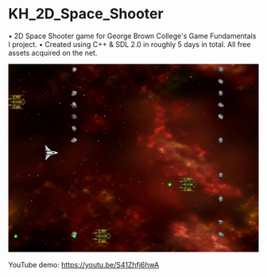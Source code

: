 # KH_2D_Space_Shooter
• 2D Space Shooter game for George Brown College's Game Fundamentals I project.
• Created using C++ & SDL 2.0 in roughly 5 days in total. All free assets acquired on the net.

![](https://raw.githubusercontent.com/KojimaMcMaple/KH_2D_Space_Shooter/master/KH_2D_Space_Shooter_SNAPSHOT.jpg)

YouTube demo: https://youtu.be/S41Zhfj6hwA
